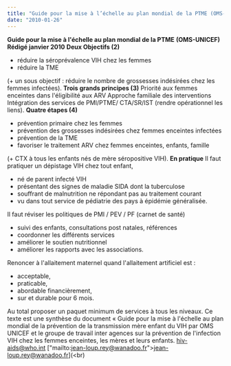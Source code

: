 ```yaml
---
title: "Guide pour la mise à l’échelle au plan mondial de la PTME (OMS-UNICEF)"
date: "2010-01-26"
---
```


**Guide pour la mise à l'échelle au plan mondial de la PTME** **(OMS-UNICEF)** **Rédigé janvier 2010** **Deux Objectifs (2)**

*   réduire la séroprévalence VIH chez les femmes
*   réduire la TME

(+ un sous objectif : réduire le nombre de grossesses indésirées chez les femmes infectées). **Trois grands principes (3)** Priorité aux femmes enceintes dans l'éligibilité aux ARV Approche familiale des interventions Intégration des services de PMI/PTME/ CTA/SR/IST (rendre opérationnel les liens). **Quatre étapes (4)**

*   prévention primaire chez les femmes
*   prévention des grossesses indésirées chez femmes enceintes infectées
*   prévention de la TME
*   favoriser le traitement ARV chez femmes enceintes, enfants, famille

(+ CTX à tous les enfants nés de mère séropositive VIH). **En pratique** Il faut pratiquer un dépistage VIH chez tout enfant,

*   né de parent infecté VIH
*   présentant des signes de maladie SIDA dont la tuberculose
*   souffrant de malnutrition ne répondant pas au traitement courant
*   vu dans tout service de pédiatrie des pays à épidémie généralisée.

Il faut réviser les politiques de PMI / PEV / PF (carnet de santé)

*   suivi des enfants, consultations post natales, références
*   coordonner les différents services
*   améliorer le soutien nutritionnel
*   améliorer les rapports avec les associations.

Renoncer à l'allaitement maternel quand l'allaitement artificiel est :

*   acceptable,
*   praticable,
*   abordable financièrement,
*   sur et durable pour 6 mois.

Au total proposer un paquet minimum de services à tous les niveaux. Ce texte est une synthèse du document « Guide pour la mise à l'échelle au plan mondial de la prévention de la transmission mère enfant du VIH par OMS UNICEF et le groupe de travail inter agences sur la prévention de l'infection VIH chez les femmes enceintes, les mères et leurs enfants. [hiv-aids@who.int](mailto:hiv-aids@who.int) ["mailto:jean-loup.rey@wanadoo.fr">jean-loup.rey@wanadoo.fr](<br)